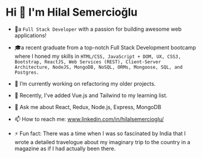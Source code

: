 #    Hi 👋 I'm Hilal Semercioğlu


- 🌟a `Full Stack Developer` with a passion for building awesome web applications! 

- 🎓a recent graduate from a top-notch Full Stack Development bootcamp where I honed my skills in `HTML/CSS, JavaScript + DOM, UX, CSS3, Bootstrap, ReactJS, Web Services (REST), Client-Server Architecture, NodeJS, MongoDB, NoSQL, ORMs, Mongoose, SQL, and Postgres.`

- 🔭 I’m currently working on refactoring my older projects.

- 🌱 Recently, I've added Vue.js and Tailwind to my learning list.

- 💬 Ask me about React, Redux, Node.js, Express, MongoDB

- 📫 How to reach me: www.linkedin.com/in/hilalsemercioglu/

- ⚡ Fun fact: There was a time when I was so fascinated by India that I wrote a detailed travelogue about my imaginary trip to the country in a magazine as if I had actually been there.




<!--
**elinoza/elinoza** is a ✨ _special_ ✨ repository because its `README.md` (this file) appears on your GitHub profile.

Here are some ideas to get you started:

- 🔭 I’m currently working on ...
- 🌱 I’m currently learning ...
- 👯 I’m looking to collaborate on ...
- 🤔 I’m looking for help with ...
- 💬 Ask me about ...
- 📫 How to reach me: ...
- 😄 Pronouns: ...
- ⚡ Fun fact: There was a time when I was so fascinated by India that I wrote a detailed travelogue about my imaginary trip to the country in a magazine as if I had actually been there.
-->
